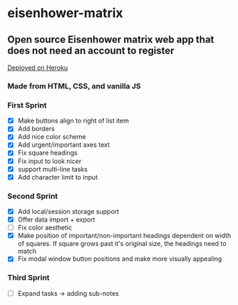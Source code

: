 # eisenhower-matrix
## Open source Eisenhower matrix web app that does not need an account to register

[Deployed on Heroku](https://eisenhower-matrix-app.herokuapp.com)

### Made from HTML, CSS, and vanilla JS

### First Sprint
 - [x] Make buttons align to right of list item
 - [x] Add borders
 - [x] Add nice color scheme
 - [x] Add urgent/important axes text
 - [x] Fix square headings
 - [x] Fix input to look nicer
 - [x] support multi-line tasks
 - [x] Add character limit to input
 
 ### Second Sprint
 
 - [x] Add local/session storage support
 - [x] Offer data import + export
 - [ ] Fix color aesthetic
 - [x] Make position of important/non-important headings dependent on width of squares. If square grows past it's original size, the headings need to match
 - [x] Fix modal window button positions and make more visually appealing

 ### Third Sprint
- [ ] Expand tasks -> adding sub-notes
